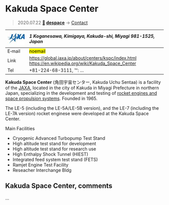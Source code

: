 # Kakuda Space Center
> 2020.07.22 **[🚀](../index/index.md) [despace](index.md)** → [Contact](contact.md)

|[![](f/contact/j/jaxa_logo1_thumb.jpg)](f/contact/j/jaxa_logo1.png)|*1 Koganesawa, Kimigaya, Kakuda-shi, Miyagi 981-1525, Japan*|
|:--|:--|
|E‑mail| <mark>noemail</mark> |
|Link| <https://global.jaxa.jp/about/centers/kspc/index.html><br> <https://en.wikipedia.org/wiki/Kakuda_Space_Center> |
|Tel| +81-224-68-3111, ℻: … |

**Kakuda Space Center** (角田宇宙センター, Kakuda Uchu Sentaa) is a facility of the [JAXA](zz_jaxa.md), located in the city of Kakuda in Miyagi Prefecture in northern Japan, specializing in the development and testing of [rocket engines and space propulsion systems](ps.md). Founded in 1965.

The LE-5 (including the LE-5A/LE-5B version), and the LE-7 (including the LE-7A version) rocket enginese were developed at the Kakuda Space Center.

Main Facilities

   - Cryogenic Advanced Turbopump Test Stand
   - High altitude test stand for development
   - High altitude test stand for research use
   - High Enthalpy Shock Tunnel (HIEST)
   - Integrated feed system test stand (FETS)
   - Ramjet Engine Test Facility
   - Reseacher Interchange Bldg

<p style="page-break-after:always"> </p>

## Kakuda Space Center, comments

…

